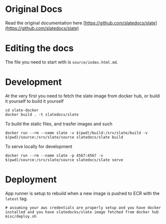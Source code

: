 # Original Docs
Read the original documentation here [https://github.com/slatedocs/slate](https://github.com/slatedocs/slate)

# Editing the docs

The file you need to start with is `source/index.html.md`.


# Development

At the very first you need to fetch the slate image from docker hub, or build it yourself
to build it yourself
```
cd slate-docker
docker build . -t slatedocs/slate
```

To build the static files, and trasfer images and such
```
docker run --rm --name slate -v $(pwd)/build:/srv/slate/build -v $(pwd)/source:/srv/slate/source slatedocs/slate build
```


To serve locally for development

```
docker run --rm --name slate -p 4567:4567 -v $(pwd)/source:/srv/slate/source slatedocs/slate serve
```


# Deployment

App runner is setup to rebuild when a new image is pushed to ECR with the `latest` tag.

```
# assuming your aws credentials are properly setup and you have docker installed and you have slatedocks/slate image fetched from docker hub
misc/deploy.sh
```
